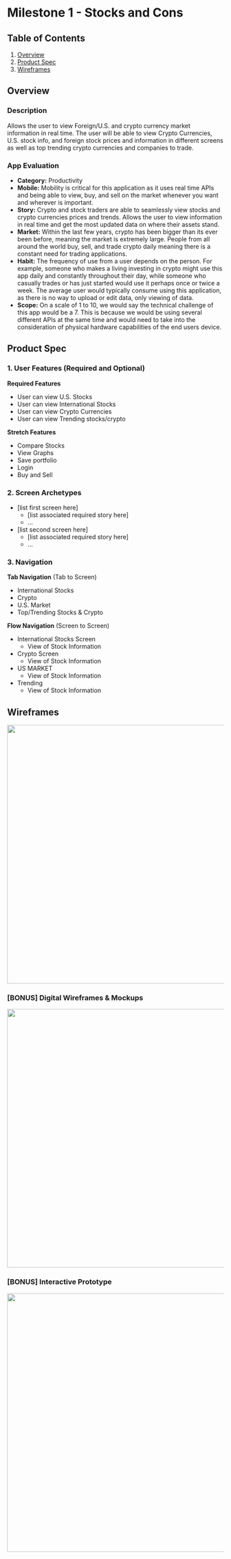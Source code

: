 # Milestone 1 - Stocks and Cons

## Table of Contents

1. [Overview](#Overview)
1. [Product Spec](#Product-Spec)
1. [Wireframes](#Wireframes)

## Overview

### Description

Allows the user to view Foreign/U.S. and crypto currency market information in real time. The user will be able to view Crypto Currencies, U.S. stock info, and foreign stock prices and information in different screens as well as top trending crypto currencies and companies to trade.

### App Evaluation

- **Category:** Productivity
- **Mobile:** Mobility is critical for this application as it uses real time APIs and being able to view, buy, and sell on the market whenever you want and wherever is important. 
- **Story:** Crypto and stock traders are able to seamlessly view stocks and crypto currencies prices and trends. Allows the user to view information in real time and get the most updated data on where their assets stand.
- **Market:** Within the last few years, crypto has been bigger than its ever been before, meaning the market is extremely large. People from all around the world buy, sell, and trade crypto daily meaning there is a constant need for trading applications.
- **Habit:** The frequency of use from a user depends on the person. For example, someone who makes a living investing in crypto might use this app daily and constantly throughout their day, while someone who casually trades or has just started would use it perhaps once or twice a week. The average user would typically consume using this application, as there is no way to upload or edit data, only viewing of data.
- **Scope:** On a scale of 1 to 10, we would say the technical challenge of this app would be a 7. This is because we would be using several different APIs at the same time and would need to take into the consideration of physical hardware capabilities of the end users device.


## Product Spec

### 1. User Features (Required and Optional)

**Required Features**

* User can view U.S. Stocks
* User can view International Stocks
* User can view Crypto Currencies
* User can view Trending stocks/crypto


**Stretch Features**

* Compare Stocks
* View Graphs
* Save portfolio
* Login
* Buy and Sell

### 2. Screen Archetypes

- [list first screen here]
  - [list associated required story here]
  - ...
- [list second screen here]
  - [list associated required story here]
  - ...

### 3. Navigation

**Tab Navigation** (Tab to Screen)

* International Stocks
* Crypto
* U.S. Market
* Top/Trending Stocks & Crypto

**Flow Navigation** (Screen to Screen)

- International Stocks Screen
  - View of Stock Information
- Crypto Screen
  - View of Stock Information
- US MARKET
  - View of Stock Information
- Trending
  - View of Stock Information

## Wireframes

<img src="https://github.com/Group-orgmsu/Project-Repo/blob/main/IMG_5653.jpg" width=600>

### [BONUS] Digital Wireframes & Mockups
<img src="https://github.com/Group-orgmsu/Project-Repo/blob/main/Screenshot%202022-11-14%20232248.png" width=600>

### [BONUS] Interactive Prototype
<img src="https://github.com/Group-orgmsu/Project-Repo/blob/main/stock.gif" width=600>

